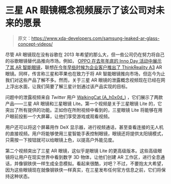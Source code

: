 # 三星 AR 眼镜概念视频展示了该公司对未来的愿景

> 原文：<https://www.xda-developers.com/samsung-leaked-ar-glass-concept-videos/>

尽管 AR 眼镜现在没有谷歌在 2013 年希望的那么大，但一些公司仍在努力将自己的谷歌眼镜替代品推向市场。例如， [OPPO 在去年年底的 Inno Day 活动中展示了其 AR 智能眼镜](https://www.xda-developers.com/oppo-confirms-launch-smartwatch-5g-hub-ar-glasses-q1-2020/)，联想[在今年早些时候为企业客户推出了 ThinkReality A3](https://www.xda-developers.com/lenovo-thinkreality-a3-ar-smart-glasses-enterprise-launch-ces-2021/) AR 眼镜。同样，传言称三星和苹果也在致力于将 AR 智能眼镜推向市场，但迄今为止我们对这些产品了解不多。然而，关于三星 AR 眼镜的泄露概念视频现在已经在网上浮出水面，让我们简要了解三星计划通过该产品实现的目标。

问题中的泄露视频来自 *Twitter* 用户 [WalkingCat (A_h0x0d_)](https://twitter.com/_h0x0d_) ，它们展示了两款产品——三星 AR 眼镜和三星眼镜 Lite。第一个视频是关于三星眼镜 Lite 的，它突出了所有提供的功能。正如你在所附视频中看到的，三星眼镜 Lite 将能够在用户眼前投影一个大屏幕，让他们享受游戏或观看视频。

用户还可以将这个屏幕用作 DeX 显示器，进行视频通话，甚至查看连接的无人机的直接视频。用户将能够使用三星智能手表控制眼镜，眼镜还将提供太阳镜模式，只需按一下按钮就可以给眼镜上色，以提高户外能见度。

第二个视频突出了三星 AR 眼镜，这似乎是眼镜 Lite 的更高级版本。这些高级眼镜将让用户在现实世界中看到数字 3D 物体，让他们创建 AR 工作区，进行全息通话，并像钢铁侠一样生成全息模拟。看起来很酷，对吧？不过，不要抱太大希望，因为这些眼镜现在就像钢铁侠一样真实，在三星发布任何官方信息之前，它们将保持这种状态。